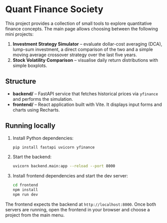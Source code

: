 # Quant Finance Society

This project provides a collection of small tools to explore quantitative finance concepts.
The main page allows choosing between the following mini projects:

1. **Investment Strategy Simulator** – evaluate dollar-cost averaging (DCA), lump-sum investment, a direct comparison of the two and a simple moving average crossover strategy over the last five years.
2. **Stock Volatility Comparison** – visualise daily return distributions with simple boxplots.

## Structure

- **backend/** – FastAPI service that fetches historical prices via `yfinance` and performs the simulation.
- **frontend/** – React application built with Vite. It displays input forms and charts using Recharts.

## Running locally

1. Install Python dependencies:
   ```bash
   pip install fastapi uvicorn yfinance
   ```
2. Start the backend:
   ```bash
   uvicorn backend.main:app --reload --port 8000
   ```
3. Install frontend dependencies and start the dev server:
   ```bash
   cd frontend
   npm install
   npm run dev
   ```

The frontend expects the backend at `http://localhost:8000`.
Once both servers are running, open the frontend in your browser and choose a project from the main menu.

